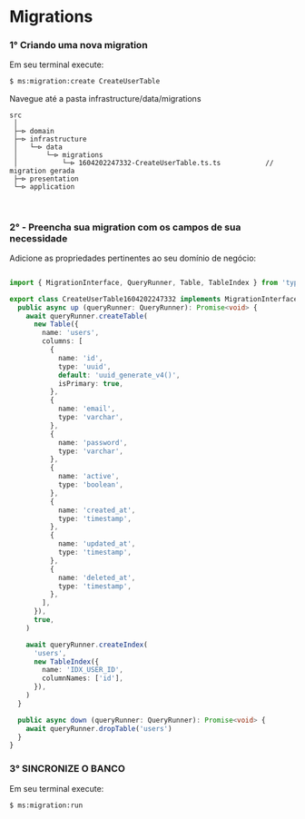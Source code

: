 # Migrations #


### 1° Criando uma nova migration ###

Em seu terminal execute:

```sh
$ ms:migration:create CreateUserTable
```


 Navegue até a pasta infrastructure/data/migrations  

```
src
 │
 ├─⊳ domain
 ├─⊳ infrastructure
 │   └─⊳ data       
 │       └─⊳ migrations
 │           └─⊳ 1604202247332-CreateUserTable.ts.ts           // migration gerada
 ├─⊳ presentation
 └─⊳ application
 
```

# #

### 2° - Preencha sua migration com os campos de sua necessidade ###

Adicione as propriedades pertinentes ao seu domínio de negócio:

```typescript

import { MigrationInterface, QueryRunner, Table, TableIndex } from 'typeorm'

export class CreateUserTable1604202247332 implements MigrationInterface {
  public async up (queryRunner: QueryRunner): Promise<void> {
    await queryRunner.createTable(
      new Table({
        name: 'users',
        columns: [
          {
            name: 'id',
            type: 'uuid',
            default: 'uuid_generate_v4()',
            isPrimary: true,
          },
          {
            name: 'email',
            type: 'varchar',
          },
          {
            name: 'password',
            type: 'varchar',
          },
          {
            name: 'active',
            type: 'boolean',
          },
          {
            name: 'created_at',
            type: 'timestamp',
          },
          {
            name: 'updated_at',
            type: 'timestamp',
          },
          {
            name: 'deleted_at',
            type: 'timestamp',
          },
        ],
      }),
      true,
    )

    await queryRunner.createIndex(
      'users',
      new TableIndex({
        name: 'IDX_USER_ID',
        columnNames: ['id'],
      }),
    )
  }

  public async down (queryRunner: QueryRunner): Promise<void> {
    await queryRunner.dropTable('users')
  }
}


```


### 3° SINCRONIZE O BANCO ###

Em seu terminal execute:

```sh
$ ms:migration:run
```